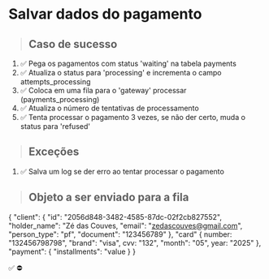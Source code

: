 # Salvar dados do pagamento

> ## Caso de sucesso

1. ✅ Pega os pagamentos com status 'waiting' na tabela payments
2. ✅ Atualiza o status para 'processing' e incrementa o campo attempts_processing
3. ✅ Coloca em uma fila para o 'gateway' processar (payments_processing)
4. ✅ Atualiza o número de tentativas de processamento
5. ✅ Tenta processar o pagamento 3 vezes, se não der certo, muda o status para 'refused'

> ## Exceções
1. ✅ Salva um log se der erro ao tentar processar o pagamento


> ## Objeto a ser enviado para a fila
{
    "client": {
    "id": "2056d848-3482-4585-87dc-02f2cb827552",
    "holder_name": "Zé das Couves,
    "email": "zedascouves@gmail.com",
    "person_type": "pf",
    "document": "123456789"
    },
    "card" {
        number: "132456798798",
        "brand": "visa",
        cvv: "132",
        "month": "05",
        year: "2025"
    },
    "payment": {
        "installments": "value
    }
}

✅
⛔